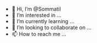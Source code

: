 - 👋 Hi, I’m @Sommatil
- 👀 I’m interested in ...
- 🌱 I’m currently learning ...
- 💞️ I’m looking to collaborate on ...
- 📫 How to reach me ...

<!---
Sommatil/Sommatil is a ✨ special ✨ repository because its `README.md` (this file) appears on your GitHub profile.
You can click the Preview link to take a look at your changes.
--->
